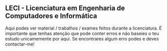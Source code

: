 ## LECI - Licenciatura em Engenharia de Computadores e Informática 
Aqui podes ver material / trabalhos / exames feitos durante a licenciatura.
É importante que tenhas atenção que pode conter erros e não baseies o teu estudo unicamemente por aqui. 
Se encontrares algum erro podes e deves contactar-me! 
